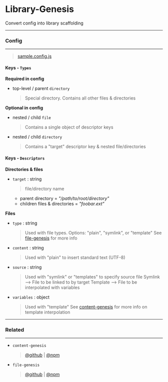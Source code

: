 # Library-Genesis

Convert config into library scaffolding

---

### Config

---

> [sample.config.js](./tests/config.sample.js)

#### Keys - `Types`

**Required in config**

* top-level / parent `directory`
  > Special directory. Contains all other files & directories

**Optional in config**

* nested / child `file`
  > Contains a single object of descriptor keys
* nested / child `directory`
  > Contains a "target" descriptor key & nested file/directories

#### Keys - `Descriptors`

**Directories & files**

* `target` : string

  > file/directory name

  * parent directory = _"/path/to/root/directory"_
  * children files & directories = _"foobar.ext"_

**Files**

* `type` : string

  > Used with file types.
  > Options: "plain", "symlink", or "template"
  > See [file-genesis](https://www.npmjs.com/package/file-genesis) for more info

* `content` : string

  > Used with "plain" to insert standard text (UTF-8)

* `source` : string

  > Used with "symlink" or "templates" to specify source file
  > Symlink --> File to be linked to by target
  > Template --> File to be interpolated with variables

* `variables` : object
  > Used with "template"
  > See [content-genesis](https://www.npmjs.com/package/content-genesis) for more info on template interpolation

---

### Related

---

* `content-genesis`

  > [@github](https://github.com/servexyz/content-genesis) | [@npm](https://www.npmjs.com/package/content-genesis)

* `file-genesis`

  > [@github](https://github.com/servexyz/file-genesis) | [@npm](https://www.npmjs.com/package/file-genesis)
